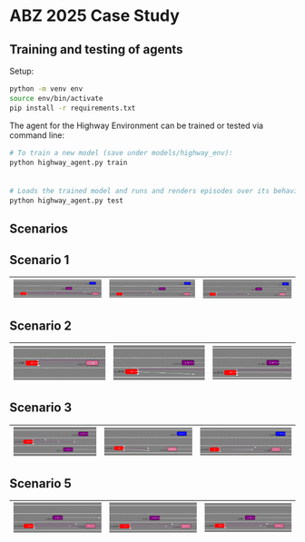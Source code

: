 # ABZ 2025 Case Study

## Training and testing of agents

Setup:

```bash
python -m venv env
source env/bin/activate
pip install -r requirements.txt
```

The agent for the Highway Environment can be trained or tested via command line:

```bash
# To train a new model (save under models/highway_env):
python highway_agent.py train


# Loads the trained model and runs and renders episodes over its behaviour:
python highway_agent.py test
```


## Scenarios


## Scenario 1


| <img src="images/Scenario1_1.png" alt="Scenario 1.1" width="150%"> | <img src="images/Scenario1_2.png" alt="Scenario 1.2" width="150%"> | <img src="images/Scenario1_3.png" alt="Scenario 1.3" width="150%"> |
|--------------------------------------------------------------------|--------------------------------------------------------------------|--------------------------------------------------------------------|


## Scenario 2


![Scenario 2](images/Scenario2_1.png) | ![Scenario 2](images/Scenario2_2.png) | ![Scenario 2](images/Scenario2_3.png)
|-------------------------------------|--------------------------------------|---------------------------------------|


## Scenario 3

![Scenario 3](images/Scenario3_1.png) | ![Scenario 3](images/Scenario3_2.png) | ![Scenario 3](images/Scenario3_3.png)
|-------------------------------------|--------------------------------------|---------------------------------------|


## Scenario 5

![Scenario 5](images/Scenario5_1.png) | ![Scenario 5](images/Scenario5_2.png) | ![Scenario 5](images/Scenario5_3.png)
|-------------------------------------|--------------------------------------|---------------------------------------|